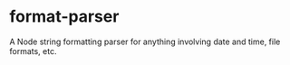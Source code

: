 # format-parser
A Node string formatting parser for anything involving date and time, file formats, etc.
